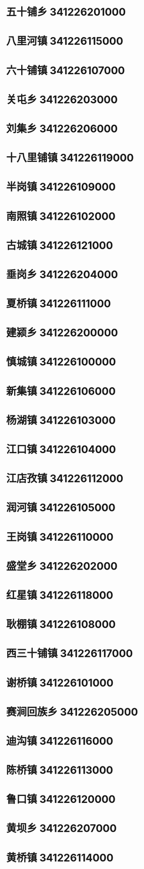 # 五十铺乡 341226201000
# 八里河镇 341226115000
# 六十铺镇 341226107000
# 关屯乡 341226203000
# 刘集乡 341226206000
# 十八里铺镇 341226119000
# 半岗镇 341226109000
# 南照镇 341226102000
# 古城镇 341226121000
# 垂岗乡 341226204000
# 夏桥镇 341226111000
# 建颍乡 341226200000
# 慎城镇 341226100000
# 新集镇 341226106000
# 杨湖镇 341226103000
# 江口镇 341226104000
# 江店孜镇 341226112000
# 润河镇 341226105000
# 王岗镇 341226110000
# 盛堂乡 341226202000
# 红星镇 341226118000
# 耿棚镇 341226108000
# 西三十铺镇 341226117000
# 谢桥镇 341226101000
# 赛涧回族乡 341226205000
# 迪沟镇 341226116000
# 陈桥镇 341226113000
# 鲁口镇 341226120000
# 黄坝乡 341226207000
# 黄桥镇 341226114000
